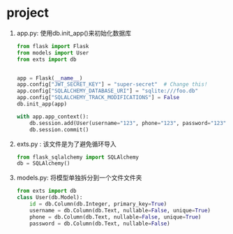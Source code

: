 # project

1. app.py: 使用db.init_app()来初始化数据库

    ```python
    from flask import Flask
    from models import User
    from exts import db


    app = Flask(__name__)
    app.config["JWT_SECRET_KEY"] = "super-secret"  # Change this!
    app.config["SQLALCHEMY_DATABASE_URI"] = "sqlite:///foo.db"
    app.config["SQLALCHEMY_TRACK_MODIFICATIONS"] = False
    db.init_app(app)

    with app.app_context():
        db.session.add(User(username="123", phone="123", password="123"))
        db.session.commit()
    ```

2. exts.py : 该文件是为了避免循环导入

    ```python
    from flask_sqlalchemy import SQLAlchemy
    db = SQLAlchemy()
    ```

3. models.py: 将模型单独拆分到一个文件文件夹

    ```python
    from exts import db
    class User(db.Model):
        id = db.Column(db.Integer, primary_key=True)
        username = db.Column(db.Text, nullable=False, unique=True)
        phone = db.Column(db.Text, nullable=False, unique=True)
        password = db.Column(db.Text, nullable=False)
    ```
